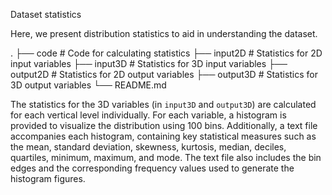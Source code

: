 Dataset statistics

Here, we present distribution statistics to aid in understanding the dataset. 

.
├── code                    # Code for calculating statistics
├── input2D                 # Statistics for 2D input variables
├── input3D                 # Statistics for 3D input variables
├── output2D                # Statistics for 2D output variables
├── output3D                # Statistics for 3D output variables
└── README.md

The statistics for the 3D variables (in `input3D` and `output3D`) are calculated for each vertical level individually. For each variable, a histogram is provided to visualize the distribution using 100 bins. Additionally, a text file accompanies each histogram, containing key statistical measures such as the mean, standard deviation, skewness, kurtosis, median, deciles, quartiles, minimum, maximum, and mode. The text file also includes the bin edges and the corresponding frequency values used to generate the histogram figures. 


